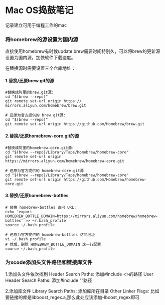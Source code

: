 # Mac OS捣鼓笔记
记录建立可用于编程工作的mac

### 将homebrew的源设置为国内源

直接使用homebrew有时候update brew需要时间特别久，可以将brew的更新源设置为国内源，加快软件下载速度。

在替换源时需要设置三个仓库地址：

#### 1.替换/还原brew.git的源

	#替换成阿里的brew.git源:
	cd "$(brew --repo)"
	git remote set-url origin https://	mirrors.aliyun.com/homebrew/brew.git
 
	# 还原为官方提供的 brew.git源:
	cd "$(brew --repo)"
	git remote set-url origin https://github.com/Homebrew/brew.git
	
#### 2.替换/还原homebrew-core.git的源

	#替换成阿里的homebrew-core.git源:
	cd "$(brew --repo)/Library/Taps/homebrew/homebrew-core"
	git remote set-url origin https://mirrors.aliyun.com/homebrew/homebrew-core.git
	
	# 还原为官方提供的 homebrew-core.git源
	cd "$(brew --repo)/Library/Taps/homebrew/homebrew-core"
	git remote set-url origin https://github.com/Homebrew/homebrew-core.git
	
#### 3.替换/还原homebrew-bottles

	# 替换 homebrew-bottles 访问 URL:
	echo 'export HOMEBREW_BOTTLE_DOMAIN=https://mirrors.aliyun.com/homebrew/homebrew-bottles' >> ~/.bash_profile
	source ~/.bash_profile
	
	# 还原为官方提供的 homebrew-bottles 访问地址
	vi ~/.bash_profile
	# 然后，删除 HOMEBREW_BOTTLE_DOMAIN 这一行配置
	source ~/.bash_profile
	
### 为xcode添加头文件路径和链接库文件

1.添加头文件依次找到 
Header Search Paths: 添加#include <>的路径 
User Header Search Paths: 添加#include “”路径

2.添加库文件 
Library Search Paths: 添加库所在目录 
Other Linker Flags: 比如要链接的库是libboost_regex.a,那么此处应该添加-lboost_regex即可


